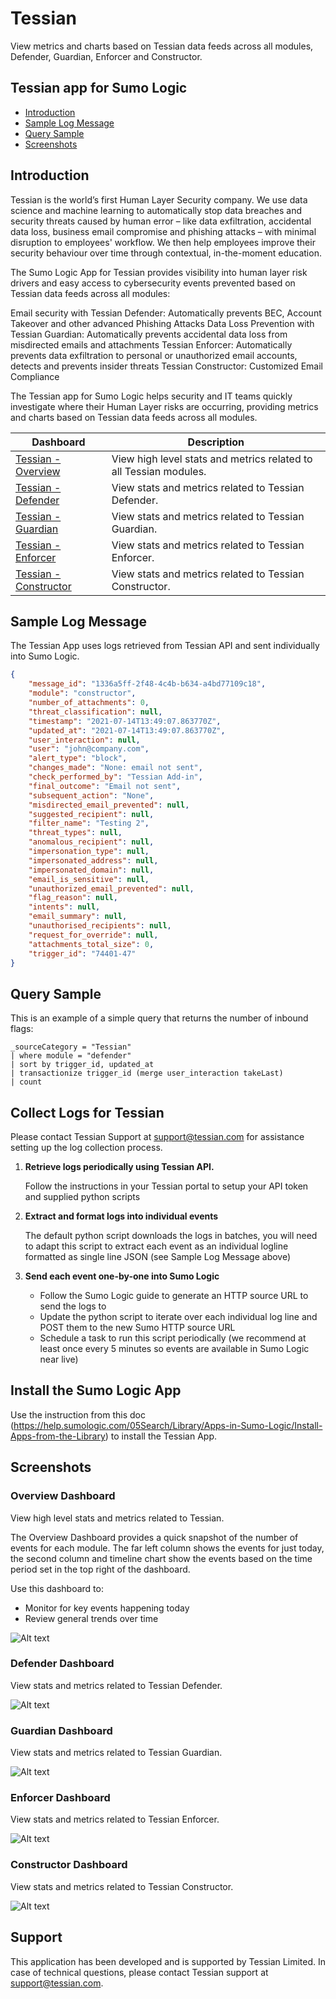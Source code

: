 # Tessian

View metrics and charts based on Tessian data feeds across all modules, Defender, Guardian, Enforcer and Constructor.

## Tessian app for Sumo Logic

- [Introduction](#introduction)
- [Sample Log Message](#sample-log-message)
- [Query Sample](#query-sample)
- [Screenshots](#screenshots)

## Introduction

Tessian is the world’s first Human Layer Security company. We use data science and machine learning to automatically stop data breaches and security threats caused by human error – like data exfiltration, accidental data loss, business email compromise and phishing attacks – with minimal disruption to employees' workflow. We then help employees improve their security behaviour over time through contextual, in-the-moment education.

The Sumo Logic App for Tessian provides visibility into human layer risk drivers and easy access to cybersecurity events prevented based on Tessian data feeds across all modules:

Email security with Tessian Defender: Automatically prevents BEC, Account Takeover and other advanced Phishing Attacks Data Loss Prevention with
Tessian Guardian: Automatically prevents accidental data loss from misdirected emails and attachments
Tessian Enforcer: Automatically prevents data exfiltration to personal or unauthorized email accounts, detects and prevents insider threats
Tessian Constructor: Customized Email Compliance

The Tessian app for Sumo Logic helps security and IT teams quickly investigate where their Human Layer risks are occurring, providing metrics and charts based on Tessian data feeds across all modules.


| Dashboard                                       | Description                                                       |
| ----------------------------------------------- | ----------------------------------------------------------------- |
| [Tessian - Overview](#overview-dashboard)       | View high level stats and metrics related to all Tessian modules. |
| [Tessian - Defender](#defender-dashboard)       | View stats and metrics related to Tessian Defender.               |
| [Tessian - Guardian](#guardian-dashboard)       | View stats and metrics related to Tessian Guardian.               |
| [Tessian - Enforcer](#enforcer-dashboard)       | View stats and metrics related to Tessian Enforcer.               |
| [Tessian - Constructor](#constructor-dashboard) | View stats and metrics related to Tessian Constructor.            |

## Sample Log Message

The Tessian App uses logs retrieved from Tessian API and sent individually into Sumo Logic.

```json
{
    "message_id": "1336a5ff-2f48-4c4b-b634-a4bd77109c18",
    "module": "constructor",
    "number_of_attachments": 0,
    "threat_classification": null,
    "timestamp": "2021-07-14T13:49:07.863770Z",
    "updated_at": "2021-07-14T13:49:07.863770Z",
    "user_interaction": null,
    "user": "john@company.com",
    "alert_type": "block",
    "changes_made": "None: email not sent",
    "check_performed_by": "Tessian Add-in",
    "final_outcome": "Email not sent",
    "subsequent_action": "None",
    "misdirected_email_prevented": null,
    "suggested_recipient": null,
    "filter_name": "Testing 2",
    "threat_types": null,
    "anomalous_recipient": null,
    "impersonation_type": null,
    "impersonated_address": null,
    "impersonated_domain": null,
    "email_is_sensitive": null,
    "unauthorized_email_prevented": null,
    "flag_reason": null,
    "intents": null,
    "email_summary": null,
    "unauthorised_recipients": null,
    "request_for_override": null,
    "attachments_total_size": 0,
    "trigger_id": "74401-47"
}
```

## Query Sample

This is an example of a simple query that returns the number of inbound flags:

```text
_sourceCategory = "Tessian"
| where module = "defender"
| sort by trigger_id, updated_at
| transactionize trigger_id (merge user_interaction takeLast)
| count
```

## Collect Logs for Tessian

Please contact Tessian Support at support@tessian.com for assistance setting up the log collection process.

1. **Retrieve logs periodically using Tessian API.**

    Follow the instructions in your Tessian portal to setup your
    API token and supplied python scripts
1. **Extract and format logs into individual events**

    The default python script downloads the logs in batches,
    you will need to adapt this script to extract each event as
    an individual logline formatted as single line JSON (see Sample Log Message above)
1. **Send each event one-by-one into Sumo Logic**

    - Follow the Sumo Logic guide to generate an HTTP source URL to send the logs to
    - Update the python script to iterate over each individual log line and POST them
    to the new Sumo HTTP source URL
    - Schedule a task to run this script periodically (we recommend at least once
    every 5 minutes so events are available in Sumo Logic near live)

## Install the Sumo Logic App

Use the instruction from this doc (https://help.sumologic.com/05Search/Library/Apps-in-Sumo-Logic/Install-Apps-from-the-Library) to install the Tessian App.

## Screenshots

### Overview Dashboard

View high level stats and metrics related to Tessian.

The Overview Dashboard provides a quick snapshot of the number of events for each module. The far left column shows the events for just today, the second column and timeline chart show the events based on the time period set in the top right of the dashboard.

Use this dashboard to:

- Monitor for key events happening today
- Review general trends over time

![Alt text](resources/screenshots/tessian_overview_dashboard.jpg?raw=true "overview screenshot")

### Defender Dashboard

View stats and metrics related to Tessian Defender.

![Alt text](resources/screenshots/tessian_defender_dashboard.jpg?raw=true "defender screenshot")

### Guardian Dashboard

View stats and metrics related to Tessian Guardian.

![Alt text](resources/screenshots/tessian_guardian_dashboard.jpg?raw=true "guardian screenshot")

### Enforcer Dashboard

View stats and metrics related to Tessian Enforcer.

![Alt text](resources/screenshots/tessian_enforcer_dashboard.jpg?raw=true "enforcer screenshot")

### Constructor Dashboard

View stats and metrics related to Tessian Constructor.

![Alt text](resources/screenshots/tessian_constructor_dashboard.jpg?raw=true "constructor screenshot")

## Support

This application has been developed and is supported by Tessian Limited. In case of technical questions, please contact Tessian support at support@tessian.com.
